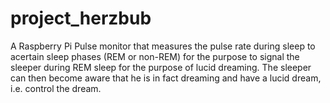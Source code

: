 # project_herzbub

A Raspberry Pi Pulse monitor that measures the pulse rate during sleep to acertain sleep phases (REM or non-REM) for the purpose to signal the sleeper 
during REM sleep for the purpose of lucid dreaming. 
The sleeper can then become aware that he is in fact dreaming and have a lucid dream, i.e. control the dream.
